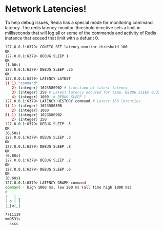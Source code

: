 # Network Latencies!

To help debug issues, Redia has a special mode for monitoring command latency. The redis latency-monitor-threshold directive sets a limit in  milliseconds that will log all or some of the commands and activity of Redis instance that exceed that limit with a defualt 0.

```bash
127.0.0.1:6379> CONFIG SET latency-monitor-threshold 100
OK
127.0.0.1:6379> DEBUG SLEEP 1
OK
(1.00s)
127.0.0.1:6379> DEBUG SLEEP .25
OK
127.0.0.1:6379> LATENCY LATEST
1) 1) "command"
   2) (integer) 1623580902 # timestamp of latest latency
   3) (integer) 250 # Latest latency occured for time, DEBUG SLEEP 0.25
   4) (integer) 1000  # DEBUG SLEEP 1
127.0.0.1:6379> LATENCY HISTORY command # Latest 160 latencies.
1) 1) (integer) 1623580898
   2) (integer) 1000
2) 1) (integer) 1623580902
   2) (integer) 250
127.0.0.1:6379> DEBUG SLEEP .5
OK
(0.50s)
127.0.0.1:6379> DEBUG SLEEP .3
OK
127.0.0.1:6379> DEBUG SLEEP .8
OK
(0.80s)
127.0.0.1:6379> DEBUG SLEEP .2
OK
127.0.0.1:6379> DEBUG SLEEP .6
OK
(0.60s)
127.0.0.1:6379> LATENCY GRAPH command
command - high 1000 ms, low 200 ms (all time high 1000 ms)
#  _
|   | _
| o | |
|_|o|_|
       
7711119
mm9531s
  ssss 
```
